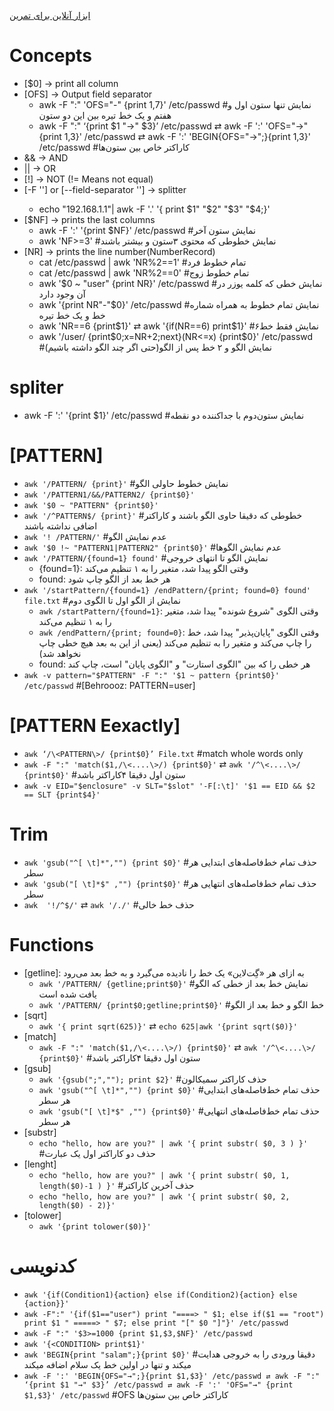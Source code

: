 [ابزار آنلاین برای تمرین](https://awk.js.org)

# Concepts

* [$0] → print all column
* [OFS] → Output field separator
    * awk -F ":" 'OFS="-" {print $1,$7}' /etc/passwd #نمایش تنها ستون اول و هفتم و یک خط تیره بین این دو ستون
    * awk -F ":" ‘{print $1 "→" $3}’ /etc/passwd ⇄ awk -F ':' 'OFS="→" {print $1,$3}' /etc/passwd ⇄ awk -F ':' 'BEGIN{OFS="→";}{print $1,$3}' /etc/passwd #کاراکتر خاص بین ستون‌ها
* && → AND
* || → OR
* [!] → NOT (!= Means not equal)
* [-F '<Pattern>'] or [--field-separator '<Pattern>'] → splitter
    * echo "192.168.1.1"| awk -F '.' '{ print $1" "$2" "$3" "$4;}'
* [$NF] → prints the last columns
    * awk -F ':' '{print $NF}' /etc/passwd #نمایش ستون آخر
    * awk 'NF>=3' #نمایش خطوطی که محتوی ۳ستون و بیشتر باشند
* [NR] → prints the line number(NumberRecord)
    * cat /etc/passwd | awk 'NR%2==1' #تمام خطوط فرد
    * cat /etc/passwd | awk 'NR%2==0' #تمام خطوط زوج
    * awk '$0 ~ "user" {print NR}' /etc/passwd #نمایش خطی که کلمه یوزر در آن وجود دارد
    * awk '{print NR"-"$0}' /etc/passwd #نمایش تمام خطوط به همراه شماره خط و یک خط تیره
    * awk 'NR==6 {print$1}' ⇄ awk '{if(NR==6) print$1}' #نمایش فقط خط۶
    * awk '/user/ {print$0;x=NR+2;next}(NR<=x) {print$0}' /etc/passwd #نمایش الگو و ۲ خط پس از الگو(حتی اگر چند الگو داشته باشیم)

# spliter

* awk -F ':' '{print $1}' /etc/passwd #نمایش ستون‌دوم با جداکننده دو نقطه

# [PATTERN]

* `awk '/PATTERN/ {print}'`  #نمایش خطوط حاولی الگو
* `awk '/PATTERN1/&&/PATTERN2/ {print$0}'`
* `awk '$0 ~ "PATTERN" {print$0}'`
* `awk '/^PATTERN$/ {print}'` #خطوطی که دقیقا حاوی الگو باشند و کاراکتر اضافی نداشته باشند
* `awk '! /PATTERN/'` #عدم نمایش الگو
* `awk '$0 !~ "PATTERN1|PATTERN2" {print$0}'` #عدم نمایش الگوها
* `awk '/PATTERN/{found=1} found'`  #نمایش الگو تا انتهای خروجی
    * {found=1}: وقتی الگو پیدا شد، متغیر را به ۱ تنظیم می‌کند
    * found: هر خط بعد از الگو چاپ شود
* `awk '/startPattern/{found=1} /endPattern/{print; found=0} found' file.txt` #نمایش از الگو اول تا الگوی دوم
    * `awk /startPattern/{found=1}`: وقتی الگوی "شروع شونده" پیدا شد، متغیر را به ۱ تنظیم می‌کند
    * `awk /endPattern/{print; found=0}`: وقتی الگوی "پایان‌پذیر" پیدا شد، خط را چاپ می‌کند و متغیر را به تنظیم می‌کند (یعنی از این به بعد هیچ خطی چاپ نخواهد شد)
    * found: هر خطی را که بین "الگوی استارت" و "الگوی پایان" است، چاپ کند
* `awk -v pattern="$PATTERN" -F ":" '$1 ~ pattern {print$0}' /etc/passwd` #[Behroooz: PATTERN=user]

# [PATTERN Eexactly]

* `awk ‘/\<PATTERN\>/ {print$0}’ File.txt` #match whole words only
* `awk -F ":" 'match($1,/\<....\>/) {print$0}'` ⇄ `awk '/^\<....\>/ {print$0}'` #ستون اول دقیقا ۴کاراکتر باشد
* `awk -v EID="$enclosure" -v SLT="$slot" '-F[:\t]' '$1 == EID && $2 == SLT {print$4}'`

# Trim

* `awk 'gsub("^[ \t]*","") {print $0}'` #حذف تمام خط‌فاصله‌های ابتدایی هر سطر
* `awk 'gsub("[ \t]*$" ,"") {print$0}'` #حذف تمام خط‌فاصله‌های انتهایی هر سطر
* `awk  '!/^$/'` ⇄ `awk '/./'`  #حذف خط خالی

# Functions

* [getline]: به ازای هر «گِت‌لاین» یک خط را نادیده می‌گیرد و به خط بعد می‌رود
    * `awk '/PATTERN/ {getline;print$0}'` #نمایش خط بعد از خطی که الگو یافت شده است
    * `awk '/PATTERN/ {print$0;getline;print$0}'` #خط الگو و خط بعد از الگو
* [sqrt]
    * `awk '{ print sqrt(625)}'` ⇄ `echo 625|awk '{print sqrt($0)}'`
* [match]
    * `awk -F ":" 'match($1,/\<....\>/) {print$0}'` ⇄ `awk '/^\<....\>/ {print$0}'` #ستون اول دقیقا ۴کاراکتر باشد
* [gsub]
    * `awk '{gsub(";",""); print $2}'` #حذف کاراکتر سمیکالون
    * `awk 'gsub("^[ \t]*","") {print $0}'` #حذف تمام خط‌فاصله‌های ابتدایی هر سطر
    * `awk 'gsub("[ \t]*$" ,"") {print$0}'` #حذف تمام خط‌فاصله‌های انتهایی هر سطر
* [substr]
    * `echo "hello, how are you?" | awk '{ print substr( $0, 3 ) }'` #حذف دو کاراکتر اول یک عبارت
* [lenght]
    * `echo "hello, how are you?" | awk '{ print substr( $0, 1, length($0)-1 ) }'` #حذف آخرین کاراکتر
    * `echo "hello, how are you?" | awk '{ print substr( $0, 2, length($0) - 2)}'`
* [tolower]
    * `awk '{print tolower($0)}'`

# کدنویسی

* `awk '{if(Condition1){action} else if(Condition2){action} else {action}}'`
* `awk -F":" '{if($1=="user") print "====> " $1; else if($1 == "root") print $1 " =====> " $7; else print "[" $0 "]"}' /etc/passwd`
* `awk -F ":" '$3>=1000 {print $1,$3,$NF}' /etc/passwd`
* `awk '{<CONDITION> print$1}'`
* `awk 'BEGIN{print "salam";}{print $0}'` #دقیقا ورودی را به خروجی هدایت میکند و تنها در اولین خط یک سلام اضافه میکند
* `awk -F ':' 'BEGIN{OFS="→";}{print $1,$3}' /etc/passwd ⇄ awk -F ":" ‘{print $1 "→" $3}’ /etc/passwd ⇄ awk -F ':' 'OFS="→" {print $1,$3}' /etc/passwd` #OFS کاراکتر خاص بین ستون‌ها



